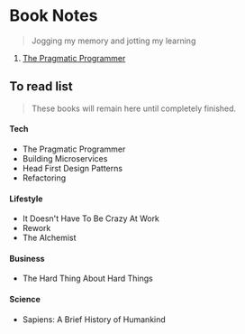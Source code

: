 # Book Notes
> Jogging my memory and jotting my learning

1. [The Pragmatic Programmer](the-pragmatic-programmer.md)

## To read list
> These books will remain here until completely finished.

#### Tech
* The Pragmatic Programmer
* Building Microservices
* Head First Design Patterns
* Refactoring

#### Lifestyle
* It Doesn't Have To Be Crazy At Work
* Rework
* The Alchemist

#### Business
* The Hard Thing About Hard Things

#### Science
* Sapiens: A Brief History of Humankind